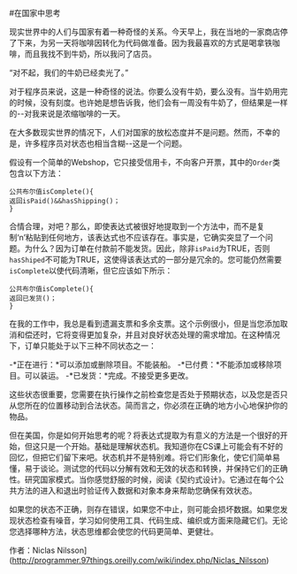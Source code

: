 #在国家中思考

现实世界中的人们与国家有着一种奇怪的关系。今天早上，我在当地的一家商店停了下来，为另一天将咖啡因转化为代码做准备。因为我最喜欢的方式是喝拿铁咖啡，而且我找不到牛奶，所以我问了店员。

“对不起，我们的牛奶已经卖光了。”

对于程序员来说，这是一种奇怪的说法。你要么没有牛奶，要么没有。当牛奶用完的时候，没有刻度。也许她是想告诉我，他们会有一周没有牛奶了，但结果是一样的--对我来说是浓缩咖啡的一天。

在大多数现实世界的情况下，人们对国家的放松态度并不是问题。然而，不幸的是，许多程序员对状态也相当含糊--这是一个问题。

假设有一个简单的Webshop，它只接受信用卡，不向客户开票，其中的`Order`类包含以下方法：

```
公共布尔值isComplete(){
返回isPaid()&&hasShipping()；
}
```

合情合理，对吧？那么，即使表达式被很好地提取到一个方法中，而不是复制‘n’粘贴到任何地方，该表达式也不应该存在。事实是，它确实突显了一个问题。为什么？因为订单在付款前不能发货。因此，除非`isPaid`为TRUE，否则`hasShiped`不可能为TRUE，这使得该表达式的一部分是冗余的。您可能仍然需要`isComplete`以使代码清晰，但它应该如下所示：

```
公共布尔值isComplete(){
返回已发货()；
}
```

在我的工作中，我总是看到遗漏支票和多余支票。这个示例很小，但是当您添加取消和偿还时，它将变得更加复杂，并且对良好状态处理的需求增加。在这种情况下，订单只能处于以下三种不同状态之一：

-*正在进行：*可以添加或删除项目。不能装船。
-*已付费：*不能添加或移除项目。可以装运。
-*已发货：*完成。不接受更多更改。

这些状态很重要，您需要在执行操作之前检查您是否处于预期状态，以及您是否只从您所在的位置移动到合法状态。简而言之，你必须在正确的地方小心地保护你的物品。

但在美国，你是如何开始思考的呢？将表达式提取为有意义的方法是一个很好的开始，但这只是一个开始。基础是理解状态机。我知道你在CS课上可能会有不好的回忆，但把它们留下来吧。状态机并不是特别难。将它们形象化，使它们简单易懂，易于谈论。测试您的代码以分解有效和无效的状态和转换，并保持它们的正确性。研究国家模式。当你感觉舒服的时候，阅读《契约式设计》。它通过在每个公共方法的进入和退出时验证传入数据和对象本身来帮助您确保有效状态。

如果您的状态不正确，则存在错误，如果您不中止，则可能会损坏数据。如果您发现状态检查有噪音，学习如何使用工具、代码生成、编织或方面来隐藏它们。无论您选择哪种方法，状态思维都会使您的代码更简单、更健壮。

作者：Niclas Nilsson](http://programmer.97things.oreilly.com/wiki/index.php/Niclas_Nilsson)